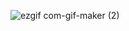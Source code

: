 ![ezgif com-gif-maker (2)](https://user-images.githubusercontent.com/68391767/137589335-731a086f-2c99-479a-a57d-cb5a7226e571.gif)
